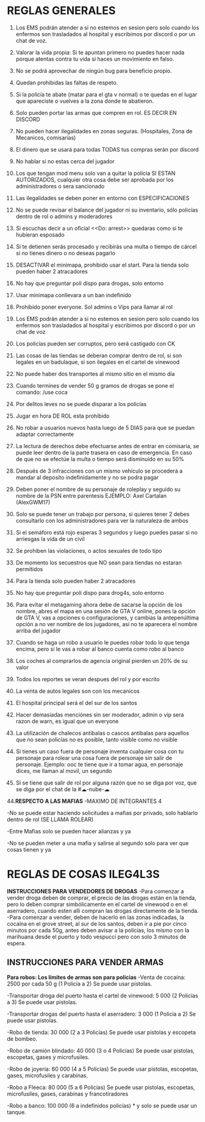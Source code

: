 # REGLAS GENERALES

1. Los EMS podrán atender a si no estemos en sesion pero solo cuando los enfermos son trasladados al hospital y escribimos por discord o por un chat de voz.

2. Valorar la vida propia: Si te apuntan primero no puedes hacer nada porque atentas contra tu vida si haces un movimiento en falso.

3. No se podrá aprovechar de ningún bug para beneficio propio.

4. Quedan prohibidas las faltas de respeto.

5. Si la policía te abate (matar para el gta v normal) o te quedas en el lugar que apareciste o vuelves a la zona donde te abatieron.

6. Solo pueden portar las armas que compren en rol. ES DECIR EN DISCORD

7. No pueden hacer ilegalidades en zonas seguras. (Hospitales, Zona de Mecanicos, comisarías)

8. El dinero que se usará para todas TODAS tus compras serán por discord

9. No hablar si no estas cerca del jugador

10. Los que tengan mod menu solo van a quitar la policia SI ESTAN AUTORIZADOS, cualquier otra cosa debe ser aprobada por los administradores o sera sancionado

11. Las ilegalidades se deben poner en entorno con ESPECIFICACIONES

12. No se puede revisar el balance del jugador ni su inventario, sólo policías dentro de rol o admins y moderadores

13. Si escuchas decir a un oficial <<Do: arrest>> quedaras como si te hubieran esposado

14. Si te detienen serás procesado y recibirás una multa o tiempo de cárcel si no tienes dinero o no deseas pagarlo

15. DESACTIVAR el minimapa, prohibido usar el start. Para la tienda solo pueden haber 2 atracadores

33. No hay que preguntar poli dispo para drogas, solo entorno

34. Usar minimapa conllevara a un ban indefinido

16. Prohibido poner everyone. Sol admins o Vips para llamar al rol

17. Los EMS podrán atender a si no estemos en sesion pero solo cuando los enfermos son trasladados al hospital y escribimos por discord o por un chat de voz

18. Los policías pueden ser corruptos, pero será castigado con CK

19. Las cosas de las tiendas se deberan comprar dentro de rol, si son legales en un badulaque, si son ilegales en el cartel de vinewood

20. No puede haber dos transportes al mismo sitio en el mismo día

21. Cuando termines de vender 50 g  gramos de drogas se pone el comando: /use coca

22. Por delitos leves no se puede disparar a los policías

23. Jugar en hora DE ROL esta prohibido

24. No robar a usuarios nuevos hasta luego de 5 DIAS para que se puedan adaptar correctamente

25. La lectura de derechos debe efectuarse antes de entrar en comisaría, se puede leer dentro de la parte trasera en caso de emergencia. En caso de que no se efectúe la multa o tiempo será disminuido en su 50%

26. Después de 3 infracciones con un mismo vehículo se procederá a mandar al deposito indefinidamente y no se podra pagar

27. Deben poner el nombre de su personaje de roleplay y seguido su nombre de la PSN entre parentesis EJEMPLO: Axel Cartalan (AlexGWM17)

28. Solo se puede tener un trabajo por persona, si quieres tener 2 debes consultarlo con los administradores para ver la naturaleza de ambos

29. Si el semáforo está rojo esperas 3 segundos y luego puedes pasar si no arriesgas la vida de un civil

30. Se prohiben las violaciones, o actos sexuales de todo tipo

31. De momento los secuestros que NO sean para tiendas no estaran permitidos

32. Para la tienda solo pueden haber 2 atracadores

33. No hay que preguntar poli dispo para drog4s, solo entorno

34. Para evitar el metagaming ahora debe de sacarse la opción de los nombre, abres el mapa en una sesión de GTA V online, pones la opción de GTA V, vas a opciones o configuraciones, y cambias la antepenúltima opción a no ver nombre de los jugadores, así no te aparecera el nombre arriba del jugador

35. Cuando se haga un robo a usuario le puedes robar todo lo que tenga encima, pero si le vas a robar al banco cuenta como robo al banco

36. Los coches al comprarlos de agencia original pierden un 20% de su valor

37. Todos los reportes se veran despues del rol y por escrito

38. La venta de autos legales son con los mecanicos

39. El hospital principal será el del sur de los santos

40. Hacer demasiadas menciónes sin ser moderador, admin o vip sera razon de warn, es igual que un everyone

41. La utilización de chalecos antibalas o cascos antibalas para aquellos que no sean policías no es posible, tanto visible como no visible

42. Si tienes un caso fuera de personaje inventa cualquier cosa con tu personaje para rolear una cosa fuera de personaje sin salir de personaje. Ejemplo: ooc te tiene que ir a tomar agua, en personaje dices, me llaman al movil, un segundo

43. Si se tiene que salir de rol por alguna razón que no se diga por voz, que se diga por el chat de la #☁-nube-☁

44.**RESPECTO A LAS MAFIAS**
-MAXIMO DE INTEGRANTES 4

-No se puede estar haciendo solicitudes a mafias por privado, solo hablarlo dentro de rol (SE LLAMA ROLEAR) 

-Entre Mafias solo se pueden hacer alianzas y ya

-No se pueden meter a una mafia y salirse al segundo solo para ver que cosas tienen y ya


# REGLAS DE COSAS ILEG4L3S #


**INSTRUCCIONES PARA VENDEDORES DE DROGAS**
-Para comenzar a vender droga deben de comprar, el precio de las drogas están en la tienda, pero lo deben comprar simbólicamente en el cartel de vinewood o en el aserradero, cuando esten alli compran las drogas directamente de la tienda.
-Para comenzar a vender, deben de hacerlo en las zonas indicadas, la cocaína en el grove street, al sur de los santos, deben ir a pie por cinco minutos por cada 50g, antes deben avisar a la policías, los mismo con la marihuana desde el puerto y todo vespucci pero con solo 3 minutos de espera.

**INSTRUCCIONES PARA VENDER ARMAS**
-


**Para robos: Los límites de armas son para policias**
-Venta de cocaína: 2500 por cada 50 g (1 Policía a 2) Se puede usar pistolas.

-Transportar droga del puerto hasta el cartel de vinewood: 5 000 (2 Policías a 3)  Se puede usar pistolas.

-Transportar drogas del puerto hasta el aserradero: 3 000 (1 Policía a 2) Se puede usar pistolas.

-Robo de tienda: 30 000 (2 a 3 Policías) Se puede usar pistolas y escopeta de bombeo.

-Robo de camión blindado: 40 000 (3 o 4 Policías) Se puede usar pistolas, escopetas, gases y microfusiles.

-Robo de joyería: 60 000 (4 a 5 Policías) Se puede usar pistolas, escopetas, gases, microfusiles y carabinas.

-Robo a Fleeca: 80 000 (5 a 6 Policías) Se puede usar pistolas, escopetas, microfusiles, gases, carabinas y francotiradores 

-Robo a banco: 100 000 (6 a indefinidos policías) * y solo se puede usar un tanque.
